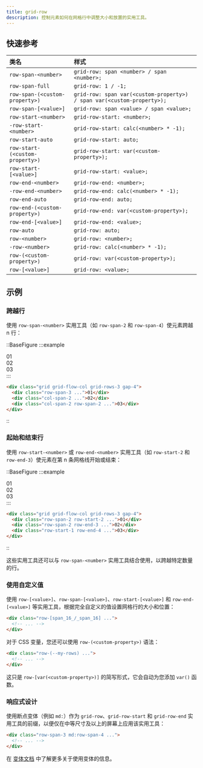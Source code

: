 ```yaml
---
title: grid-row
description: 控制元素如何在网格行中调整大小和放置的实用工具。
---
```


## 快速参考

| 类名                      | 样式                                                   |
| :------------------------ | :----------------------------------------------------- |
| `row-span-<number>`       | `grid-row: span <number> / span <number>;`            |
| `row-span-full`           | `grid-row: 1 / -1;`                                    |
| `row-span-(<custom-property>)` | `grid-row: span var(<custom-property>) / span var(<custom-property>);` |
| `row-span-[<value>]`      | `grid-row: span <value> / span <value>;`              |
| `row-start-<number>`      | `grid-row-start: <number>;`                            |
| `-row-start-<number>`     | `grid-row-start: calc(<number> * -1);`               |
| `row-start-auto`          | `grid-row-start: auto;`                                |
| `row-start-(<custom-property>)` | `grid-row-start: var(<custom-property>);`                |
| `row-start-[<value>]`     | `grid-row-start: <value>;`                            |
| `row-end-<number>`        | `grid-row-end: <number>;`                              |
| `-row-end-<number>`       | `grid-row-end: calc(<number> * -1);`                 |
| `row-end-auto`            | `grid-row-end: auto;`                                  |
| `row-end-(<custom-property>)`   | `grid-row-end: var(<custom-property>);`                  |
| `row-end-[<value>]`       | `grid-row-end: <value>;`                              |
| `row-auto`                | `grid-row: auto;`                                     |
| `row-<number>`            | `grid-row: <number>;`                                  |
| `-row-<number>`           | `grid-row: calc(<number> * -1);`                      |
| `row-(<custom-property>)`     | `grid-row: var(<custom-property>);`                    |
| `row-[<value>]`           | `grid-row: <value>;`                                  |

## 示例

### 跨越行

使用 `row-span-<number>` 实用工具（如 `row-span-2` 和 `row-span-4`）使元素跨越 n 行：

::BaseFigure
:::example
<div class="grid grid-cols-1">
  <Stripes border class="col-start-1 row-start-1 rounded-lg"></Stripes>
  <div class="col-start-1 row-start-1 grid grid-flow-col grid-rows-3 gap-4 rounded-lg text-center font-mono text-sm leading-6 font-bold text-white">
    <div class="row-span-3 grid place-content-center rounded-lg bg-fuchsia-500 p-4">01</div>
    <div class="col-span-2 grid place-content-center rounded-lg bg-fuchsia-300 p-4 dark:bg-fuchsia-800 dark:text-fuchsia-400">
      02
    </div>
    <div class="col-span-2 row-span-2 grid place-content-center rounded-lg bg-fuchsia-500 p-4">03</div>
  </div>
</div>
:::

```html
<div class="grid grid-flow-col grid-rows-3 gap-4">
  <div class="row-span-3 ...">01</div>
  <div class="col-span-2 ...">02</div>
  <div class="col-span-2 row-span-2 ...">03</div>
</div>
````
::

### 起始和结束行

使用 `row-start-<number>` 或 `row-end-<number>` 实用工具（如 `row-start-2` 和 `row-end-3`）使元素在第 n 条网格线开始或结束：

::BaseFigure
:::example
<div class="grid grid-cols-1">
  <Stripes border class="col-start-1 row-start-1 rounded-lg"></Stripes>
  <div class="col-start-1 row-start-1 grid grid-flow-col grid-rows-3 gap-4 rounded-lg text-center font-mono text-sm leading-6 font-bold text-white">
    <div class="row-span-2 row-start-2 grid place-content-center rounded-lg bg-blue-500 p-4 sm:p-12">01</div>
    <div class="row-span-2 row-end-3 grid place-content-center rounded-lg bg-blue-500 p-4 sm:p-12">02</div>
    <div class="row-start-1 row-end-4 grid place-content-center rounded-lg bg-blue-500 p-4 sm:p-12">03</div>
  </div>
</div>
:::

```html
<div class="grid grid-flow-col grid-rows-3 gap-4">
  <div class="row-span-2 row-start-2 ...">01</div>
  <div class="row-span-2 row-end-3 ...">02</div>
  <div class="row-start-1 row-end-4 ...">03</div>
</div>
```
::

这些实用工具还可以与 `row-span-<number>` 实用工具结合使用，以跨越特定数量的行。

### 使用自定义值

使用 `row-[<value>]`、`row-span-[<value>]`、`row-start-[<value>]` 和 `row-end-[<value>]` 等实用工具，根据完全自定义的值设置网格行的大小和位置：

```html
<div class="row-[span_16_/_span_16] ...">
  <!-- ... -->
</div>
```

对于 CSS 变量，您还可以使用 `row-(<custom-property>)` 语法：

```html
<div class="row-(--my-rows) ...">
  <!-- ... -->
</div>
```

这只是 `row-[var(<custom-property>)]` 的简写形式，它会自动为您添加 `var()` 函数。

### 响应式设计

使用断点变体（例如 `md:`）作为 `grid-row`、`grid-row-start` 和 `grid-row-end` 实用工具的前缀，以便仅在中等尺寸及以上的屏幕上应用该实用工具：

```html
<div class="row-span-3 md:row-span-4 ...">
  <!-- ... -->
</div>
```

在 [变体文档](https://tailwindcss.com/docs/responsive-design) 中了解更多关于使用变体的信息。

